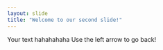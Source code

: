 ```yaml
---
layout: slide
title: "Welcome to our second slide!"
---
```

Your text hahahahaha
Use the left arrow to go back!
